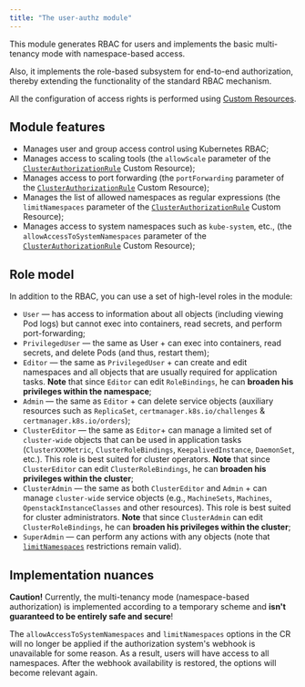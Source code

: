 ```yaml
---
title: "The user-authz module" 
---
```


This module generates RBAC for users and implements the basic multi-tenancy mode with namespace-based access.

Also, it implements the role-based subsystem for end-to-end authorization, thereby extending the functionality of the standard RBAC mechanism.

All the configuration of access rights is performed using [Custom Resources](cr.html).

## Module features

- Manages user and group access control using Kubernetes RBAC;
- Manages access to scaling tools (the `allowScale` parameter of the [`ClusterAuthorizationRule`](cr.html#clusterauthorizationrule) Custom Resource);
- Manages access to port forwarding (the `portForwarding` parameter of the [`ClusterAuthorizationRule`](cr.html#clusterauthorizationrule) Custom Resource);
- Manages the list of allowed namespaces as regular expressions (the `limitNamespaces` parameter of the [`ClusterAuthorizationRule`](cr.html#clusterauthorizationrule) Custom Resource);
- Manages access to system namespaces such as `kube-system`, etc., (the `allowAccessToSystemNamespaces` parameter of the [`ClusterAuthorizationRule`](cr.html#clusterauthorizationrule) Custom Resource);

## Role model
In addition to the RBAC, you can use a set of high-level roles in the module:
- `User` — has access to information about all objects (including viewing Pod logs) but cannot exec into containers, read secrets, and perform port-forwarding;
- `PrivilegedUser` — the same as User + can exec into containers, read secrets, and delete Pods (and thus, restart them);
- `Editor` — the same as `PrivilegedUser` + can create and edit namespaces and all objects that are usually required for application tasks. **Note** that since `Editor` can edit `RoleBindings`, he can **broaden his privileges within the namespace**;
- `Admin` — the same as `Editor` + can delete service objects (auxiliary resources such as `ReplicaSet`, `certmanager.k8s.io/challenges` & `certmanager.k8s.io/orders`);
- `ClusterEditor` — the same as `Editor`+ can manage a limited set of `cluster-wide` objects that can be used in application tasks (`ClusterXXXMetric`, `ClusterRoleBindings`, `KeepalivedInstance`, `DaemonSet`, etc.). This role is best suited for cluster operators. **Note** that since `ClusterEditor` can edit `ClusterRoleBindings`, he can **broaden his privileges within the cluster**;
- `ClusterAdmin` — the same as both `ClusterEditor` and `Admin` + can manage `cluster-wide` service objects (e.g., `MachineSets`, `Machines`, `OpenstackInstanceClasses` and other resources). This role is best suited for cluster administrators. **Note** that since `ClusterAdmin` can edit `ClusterRoleBindings`, he can **broaden his privileges within the cluster**;
- `SuperAdmin` — can perform any actions with any objects (note that [`limitNamespaces`](#возможности-модуля) restrictions remain valid).

## Implementation nuances
**Caution!** Currently, the multi-tenancy mode (namespace-based authorization) is implemented according to a temporary scheme and **isn't guaranteed to be entirely safe and secure**!

The `allowAccessToSystemNamespaces` and `limitNamespaces` options in the CR will no longer be applied if the authorization system's webhook is unavailable for some reason. As a result, users will have access to all namespaces. After the webhook availability is restored, the options will become relevant again.
